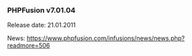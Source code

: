 ### PHPFusion v7.01.04
Release date: 21.01.2011

News: https://www.phpfusion.com/infusions/news/news.php?readmore=506
